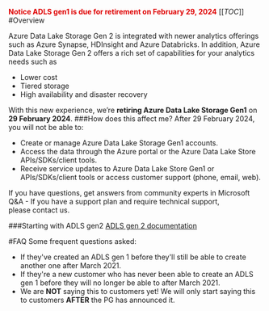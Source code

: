 
<span style="color:#DF0101;">**Notice ADLS gen1 is due for retirement on February 29, 2024**</span>
[[_TOC_]]
#Overview

Azure Data Lake Storage Gen 2 is integrated with newer analytics offerings such as Azure Synapse, HDInsight and Azure Databricks. In addition, Azure Data Lake Storage Gen 2 offers a rich set of capabilities for your analytics needs such as

- Lower cost
- Tiered storage
- High availability and disaster recovery

With this new experience, we’re **retiring Azure Data Lake Storage Gen1** on **29 February 2024**.
###How does this affect me?
After 29 February 2024, you will not be able to:

- Create or manage Azure Data Lake Storage Gen1 accounts.
- Access the data through the Azure portal or the Azure Data Lake Store APIs/SDKs/client tools.
- Receive service updates to Azure Data Lake Store Gen1 or APIs/SDKs/client tools or access customer support (phone, email, web).

If you have questions, get answers from community experts in Microsoft Q&A - If you have a support plan and require technical support, please contact us.

###Starting with ADLS gen2 
[ADLS gen 2 documentation](https://docs.microsoft.com/en-us/azure/storage/blobs/data-lake-storage-introduction) 

#FAQ
Some frequent questions asked:

- If they've created an ADLS gen 1 before they'll still be able to create another one after March 2021.
- If they're a new customer who has never been able to create an ADLS gen 1 before they will no longer be able to after March 2021.
- We are **NOT** saying this to customers yet! We will only start saying this to customers **AFTER** the PG has announced it.
